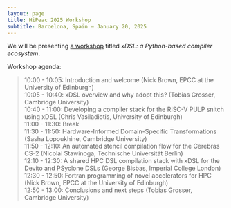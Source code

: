 ```yaml
---
layout: page
title: HiPeac 2025 Workshop
subtitle: Barcelona, Spain — January 20, 2025
---
```


We will be presenting [a workshop](https://www.hipeac.net/2025/barcelona/#/program/sessions/8169/) titled _xDSL: a Python-based compiler ecosystem_.

Workshop agenda:

> 10:00 - 10:05: Introduction and welcome (Nick Brown, EPCC at the University of Edinburgh)\
> 10:05 - 10:40: xDSL overview and why adopt this? (Tobias Grosser, Cambridge University)\
> 10:40 - 11:00: Developing a compiler stack for the RISC-V PULP snitch using xDSL (Chris Vasiladiotis, University of Edinburgh)\
> 11:00 - 11:30: Break\
> 11:30 - 11:50: Hardware-Informed Domain-Specific Transformations (Sasha Lopoukhine, Cambridge University)\
> 11:50 - 12:10: An automated stencil compilation flow for the Cerebras CS-2 (Nicolai Stawinoga, Technische Universität Berlin)\
> 12:10 - 12:30: A shared HPC DSL compilation stack with xDSL for the Devito and PSyclone DSLs (George Bisbas, Imperial College London)\
> 12:30 - 12:50: Fortran programming of novel accelerators for HPC (Nick Brown, EPCC at the University of Edinburgh)\
> 12:50 - 13:00: Conclusions and next steps (Tobias Grosser, Cambridge University)
